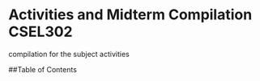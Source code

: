 # Activities and Midterm Compilation CSEL302
compilation for the subject activities

##Table of Contents
